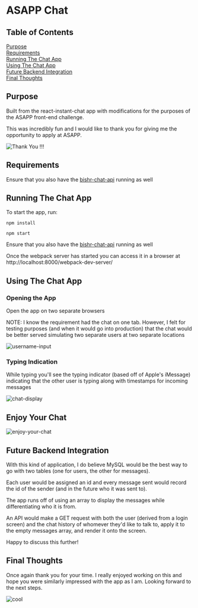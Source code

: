 # ASAPP Chat

## Table of Contents

[Purpose](#purpose)<br />
[Requirements](#requirements)<br />
[Running The Chat App](#running-the-app)<br />
[Using The Chat App](#using-the-chat-app)<br />
[Future Backend Integration](#backend-integration)<br />
[Final Thoughts](#final-thoughts)<br />

## Purpose

Built from the react-instant-chat app with modifications for the purposes of the ASAPP front-end challenge.

This was incredibly fun and I would like to thank you for giving me the opportunity to apply at ASAPP.

![Thank You !!!](https://media.giphy.com/media/yoJC2El7xJkYCadlWE/giphy.gif)

## Requirements

Ensure that you also have the [bishr-chat-api](https://github.com/abishr12/bishr-chat-api) running as well

## Running The Chat App

To start the app, run:

```
npm install

npm start
```

Ensure that you also have the [bishr-chat-api](https://github.com/abishr12/bishr-chat-api) running as well

Once the webpack server has started you can access it in a browser at http://localhost:8000/webpack-dev-server/

## Using The Chat App

### Opening the App

Open the app on two separate browsers

NOTE: I know the requirement had the chat on one tab. However, I felt for testing purposes (and when it would go into production) that the chat would be better served simulating two separate users at two separate locations

![username-input](https://media.giphy.com/media/xUOwGoYWWkpzNPdJ1C/giphy.gif)

### Typing Indication

While typing you'll see the typing indicator (based off of Apple's iMessage) indicating that the other user is typing along with timestamps for incoming messages

![chat-display](https://media.giphy.com/media/l4pTdhjYMM80uJehO/giphy.gif)

## Enjoy Your Chat

![enjoy-your-chat](https://media.giphy.com/media/pSpmpxFxFwDpC/giphy.gif)

## Future Backend Integration

With this kind of application, I do believe MySQL would be the best way to go with two tables (one for users, the other for messages).

Each user would be assigned an id and every message sent would record the id of the sender (and in the future who it was sent to).

The app runs off of using an array to display the messages while differentiating who it is from.

An API would make a GET request with both the user (derived from a login screen) and the chat history of whomever they'd like to talk to, apply it to the empty messages array, and render it onto the screen.

Happy to discuss this further!

## Final Thoughts

Once again thank you for your time. I really enjoyed working on this and hope you were similarly impressed with the app as I am. Looking forward to the next steps.

![cool](https://media.giphy.com/media/XreQmk7ETCak0/giphy.gif)
